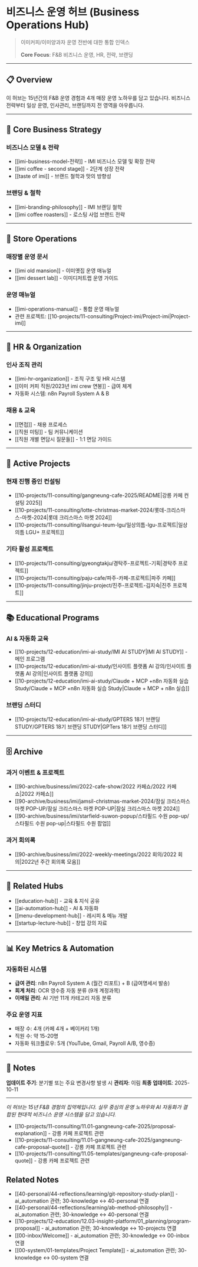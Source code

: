 # 비즈니스 운영 허브 (Business Operations Hub)

> 이미커피/이미양과자 운영 전반에 대한 통합 인덱스
>
> **Core Focus**: F&B 비즈니스 운영, HR, 전략, 브랜딩

---

## 📋 Overview

이 허브는 15년간의 F&B 운영 경험과 4개 매장 운영 노하우를 담고 있습니다. 비즈니스 전략부터 일상 운영, 인사관리, 브랜딩까지 전 영역을 아우릅니다.

---

## 🏢 Core Business Strategy

### 비즈니스 모델 & 전략
- [[imi-business-model-전략]] - IMI 비즈니스 모델 및 확장 전략
- [[imi coffee - second stage]] - 2단계 성장 전략
- [[taste of imi]] - 브랜드 철학과 맛의 방향성

### 브랜딩 & 철학
- [[imi-branding-philosophy]] - IMI 브랜딩 철학
- [[imi coffee roasters]] - 로스팅 사업 브랜드 전략

---

## 🏪 Store Operations

### 매장별 운영 문서
- [[imi old mansion]] - 이미옛집 운영 매뉴얼
- [[imi dessert lab]] - 이미디저트랩 운영 가이드

### 운영 매뉴얼
- [[imi-operations-manual]] - 통합 운영 매뉴얼
- 관련 프로젝트: [[10-projects/11-consulting/Project-imi/Project-imi|Project-imi]]

---

## 👥 HR & Organization

### 인사 조직 관리
- [[imi-hr-organization]] - 조직 구조 및 HR 시스템
- [[이미 커피 직원/2023년 imi crew 연봉]] - 급여 체계
- 자동화 시스템: n8n Payroll System A & B

### 채용 & 교육
- [[면접]] - 채용 프로세스
- [[직원 미팅]] - 팀 커뮤니케이션
- [[직원 개별 면담시 질문들]] - 1:1 면담 가이드

---

## 🎯 Active Projects

### 현재 진행 중인 컨설팅
- [[10-projects/11-consulting/gangneung-cafe-2025/README|강릉 카페 컨설팅 2025]]
- [[10-projects/11-consulting/lotte-christmas-market-2024/롯데-크리스마스-마켓-2024|롯데 크리스마스 마켓 2024]]
- [[10-projects/11-consulting/ilsangui-teum-lgu/일상의틈-lgu-프로젝트|일상의틈 LGU+ 프로젝트]]

### 기타 활성 프로젝트
- [[10-projects/11-consulting/gyeongtakju/경탁주-프로젝트-기획|경탁주 프로젝트]]
- [[10-projects/11-consulting/paju-cafe/파주-카페-프로젝트|파주 카페]]
- [[10-projects/11-consulting/jinju-project/진주-프로젝트-김지숙|진주 프로젝트]]

---

## 📚 Educational Programs

### AI & 자동화 교육
- [[10-projects/12-education/imi-ai-study/IMI AI STUDY|IMI AI STUDY]] - 메인 프로그램
- [[10-projects/12-education/imi-ai-study/인사이트 플랫폼 AI 강의/인사이트 플랫폼 AI 강의|인사이트 플랫폼 강의]]
- [[10-projects/12-education/imi-ai-study/Claude + MCP +n8n 자동화 실습 Study/Claude + MCP +n8n 자동화 실습 Study|Claude + MCP + n8n 실습]]

### 브랜딩 스터디
- [[10-projects/12-education/imi-ai-study/GPTERS 18기 브랜딩 STUDY/GPTERS 18기 브랜딩 STUDY|GPTers 18기 브랜딩 스터디]]

---

## 🗄️ Archive

### 과거 이벤트 & 프로젝트
- [[90-archive/business/imi/2022-cafe-show/2022 카페쇼/2022 카페쇼|2022 카페쇼]]
- [[90-archive/business/imi/jamsil-christmas-market-2024/잠실 크리스마스 마켓 POP-UP/잠실 크리스마스 마켓 POP-UP|잠실 크리스마스 마켓 2024]]
- [[90-archive/business/imi/starfield-suwon-popup/스타필드 수원 pop-up/스타필드 수원 pop-up|스타필드 수원 팝업]]

### 과거 회의록
- [[90-archive/business/imi/2022-weekly-meetings/2022 회의/2022 회의|2022년 주간 회의록 모음]]

---

## 🔗 Related Hubs

- [[education-hub]] - 교육 & 지식 공유
- [[ai-automation-hub]] - AI & 자동화
- [[menu-development-hub]] - 레시피 & 메뉴 개발
- [[startup-lecture-hub]] - 창업 강의 자료

---

## 📊 Key Metrics & Automation

### 자동화된 시스템
- **급여 관리**: n8n Payroll System A (월간 리포트) + B (급여명세서 발송)
- **회계 처리**: OCR 영수증 자동 분류 (9개 계정과목)
- **이메일 관리**: AI 기반 11개 카테고리 자동 분류

### 주요 운영 지표
- 매장 수: 4개 (카페 4개 + 베이커리 1개)
- 직원 수: 약 15-20명
- 자동화 워크플로우: 5개 (YouTube, Gmail, Payroll A/B, 영수증)

---

## 📝 Notes

**업데이트 주기**: 분기별 또는 주요 변경사항 발생 시
**관리자**: 이림
**최종 업데이트**: 2025-10-11

---

*이 허브는 15년 F&B 경험의 집약체입니다. 실무 중심의 운영 노하우와 AI 자동화가 결합된 현대적 비즈니스 운영 시스템을 담고 있습니다.*

- [[10-projects/11-consulting/11.01-gangneung-cafe-2025/proposal-explanation]] - 강릉 카페 프로젝트 관련
- [[10-projects/11-consulting/11.01-gangneung-cafe-2025/gangneung-cafe-proposal-quote]] - 강릉 카페 프로젝트 관련
- [[10-projects/11-consulting/11.05-templates/gangneung-cafe-proposal-quote]] - 강릉 카페 프로젝트 관련

## Related Notes

- [[40-personal/44-reflections/learning/git-repository-study-plan]] - ai_automation 관련; 30-knowledge ↔ 40-personal 연결
- [[40-personal/44-reflections/learning/ab-method-philosophy]] - ai_automation 관련; 30-knowledge ↔ 40-personal 연결
- [[10-projects/12-education/12.03-insight-platform/01_planning/program-proposal]] - ai_automation 관련; 30-knowledge ↔ 10-projects 연결
- [[00-inbox/Welcome]] - ai_automation 관련; 30-knowledge ↔ 00-inbox 연결
- [[00-system/01-templates/Project Template]] - ai_automation 관련; 30-knowledge ↔ 00-system 연결
